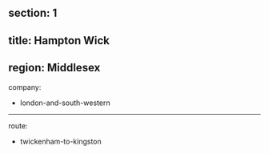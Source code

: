 section: 1
----
title: Hampton Wick
----
region: Middlesex
----
company:
- london-and-south-western
----
route:
- twickenham-to-kingston
